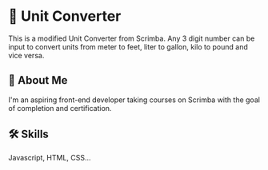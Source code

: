 # 🔢 Unit Converter

This is a modified Unit Converter from Scrimba. Any 3 digit number can be input to convert units from meter to feet, liter to gallon, kilo to pound and vice versa.

## 🚀 About Me

I'm an aspiring front-end developer taking courses on Scrimba with the goal of completion and certification.

## 🛠️ Skills

Javascript, HTML, CSS...
